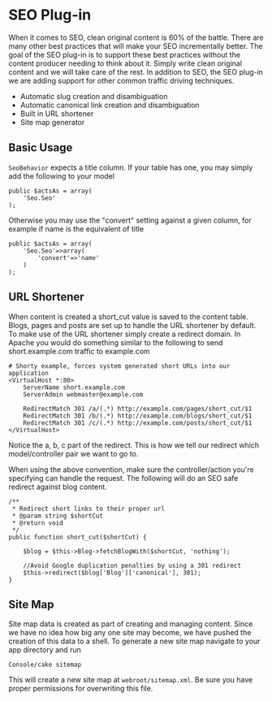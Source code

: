 # SEO Plug-in

When it comes to SEO, clean original content is 60% of the battle. There are many other best practices that will make
your SEO incrementally better. The goal of the SEO plug-in is to support these best practices without the content
producer needing to think about it. Simply write clean original content and we will take care of the rest. In addition 
to SEO, the SEO plug-in we are adding support for other common traffic driving techniques.

* Automatic slug creation and disambiguation
* Automatic canonical link creation and disambiguation
* Built in URL shortener
* Site map generator 

## Basic Usage

`SeoBehavior` expects a title column. If your table has one, you may simply add the following to your model

    public $actsAs = array(
        'Seo.Seo'
    );

Otherwise you may use the "convert" setting against a given column, for example if name is the equivalent of title

    public $actsAs = array(
        'Seo.Seo'=>array(
            'convert'=>'name'
        )
    );

## URL Shortener 

When content is created a short_cut value is saved to the content table. Blogs, pages and posts are set up to 
handle the URL shortener by default. To make use of the URL shortener simply create a redirect domain. In Apache you 
would do something similar to the following to send short.example.com traffic to example.com
   
    # Shorty example, forces system generated short URLs into our application
    <VirtualHost *:80>
        ServerName short.example.com
        ServerAdmin webmaster@example.com

        RedirectMatch 301 /a/(.*) http://example.com/pages/short_cut/$1
        RedirectMatch 301 /b/(.*) http://example.com/blogs/short_cut/$1
        RedirectMatch 301 /c/(.*) http://example.com/posts/short_cut/$1
    </VirtualHost>

Notice the a, b, c part of the redirect. This is how we tell our redirect which model/controller pair we want to
go to.

When using the above convention, make sure the controller/action you're specifying can handle the request. The following
will do an SEO safe redirect against blog content.

    /**
     * Redirect short links to their proper url
     * @param string $shortCut 
     * @return void
     */
    public function short_cut($shortCut) {

        $blog = $this->Blog->fetchBlogWith($shortCut, 'nothing');

        //Avoid Google duplication penalties by using a 301 redirect
        $this->redirect($blog['Blog']['canonical'], 301);
    }  

## Site Map

Site map data is created as part of creating and managing content. Since we have no idea how big any one site may
become, we have pushed the creation of this data to a shell. To generate a new site map navigate to your app directory
and run

    Console/cake sitemap

This will create a new site map at `webroot/sitemap.xml`. Be sure you have proper permissions for overwriting this file.